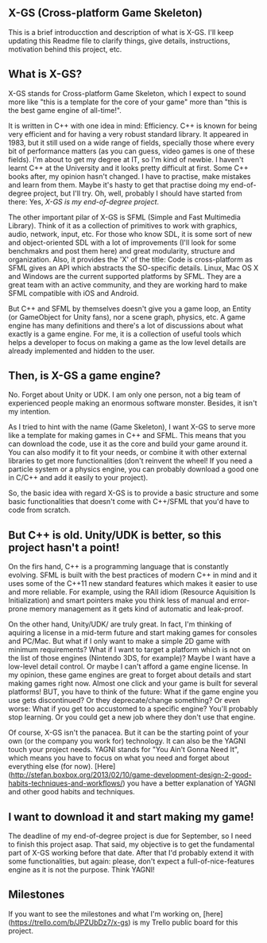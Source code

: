 X-GS (Cross-platform Game Skeleton)
-----------------------------------

This is a brief introducction and description of what is X-GS. I'll keep updating this Readme file to clarify things, give details, instructions, motivation behind this project, etc.


## What is X-GS?

X-GS stands for Cross-platform Game Skeleton, which I expect to sound more like "this is a template for the core of your game" more than "this is the best game engine of all-time!".

It is written in C++ with one idea in mind: Efficiency. C++ is known for being very efficient and for having a very robust standard library. It appeared in 1983, but it still used on a wide range of fields, specially those where every bit of performance matters (as you can guess, video games is one of these fields). I'm about to get my degree at IT, so I'm kind of newbie. I haven't learnt C++ at the University and it looks pretty difficult at first. Some C++ books after, my opinion hasn't changed. I have to practise, make mistakes and learn from them. Maybe it's hasty to get that practise doing my end-of-degree project, but I'll try. Oh, well, probably I should have started from there: Yes, *X-GS is my end-of-degree project*.

The other important pilar of X-GS is SFML (Simple and Fast Multimedia Library). Think of it as a collection of primitives to work with graphics, audio, network, input, etc. For those who know SDL, it is some sort of new and object-oriented SDL with a lot of improvements (I'll look for some benchmakrs and post them here) and great modularity, structure and organization. Also, it provides the 'X' of the title: Code is cross-platform as SFML gives an API which abstracts the SO-specific details. Linux, Mac OS X and Windows are the current supported platforms by SFML. They are a great team with an active community, and they are working hard to make SFML compatible with iOS and Android.

But C++ and SFML by themselves doesn't give you a game loop, an Entity (or GameObject for Unity fans), nor a scene graph, physics, etc. A game engine has many definitions and there's a lot of discussions about what exactly is a game engine. For me, it is a collection of useful tools which helps a developer to focus on making a game as the low level details are already implemented and hidden to the user.


## Then, is X-GS a game engine?

No. Forget about Unity or UDK. I am only one person, not a big team of experienced people making an enormous software monster. Besides, it isn't my intention.

As I tried to hint with the name (Game Skeleton), I want X-GS to serve more like a template for making games in C++ and SFML. This means that you can download the code, use it as the core and build your game around it. You can also modify it to fit your needs, or combine it with other external libraries to get more functionalities (don't reinvent the wheel! If you need a particle system or a physics engine, you can probably download a good one in C/C++ and add it easily to your project).

So, the basic idea with regard X-GS is to provide a basic structure and some basic functionalities that doesn't come with C++/SFML that you'd have to code from scratch.


## But C++ is old. Unity/UDK is better, so this project hasn't a point!

On the firs hand, C++ is a programming language that is constantly evolving. SFML is built with the best practices of modern C++ in mind and it uses some of the C++11 new standard features which makes it easier to use and more reliable. For example, using the RAII idiom (Resource Aquisition Is Initialization) and smart pointers make you think less of manual and error-prone memory management as it gets kind of automatic and leak-proof.

On the other hand, Unity/UDK/<put-your-favourite-engine-here> are truly great. In fact, I'm thinking of aquiring a license in a mid-term future and start making games for consoles and PC/Mac. But what if I only want to make a simple 2D game with minimum requirements? What if I want to target a platform which is not on the list of those engines (Nintendo 3DS, for example)? Maybe I want have a low-level detail control. Or maybe I can't afford a game engine license. In my opinion, these game engines are great to forget about details and start making games right now. Almost one click and your game is built for several platforms! BUT, you have to think of the future: What if the game engine you use gets discontinued? Or they deprecate/change something? Or even worse: What if you get too accustomed to a specific engine? You'll probably stop learning. Or you could get a new job where they don't use that engine.

Of course, X-GS isn't the panacea. But it can be the starting point of your own (or the company you work for) technology. It can also be the YAGNI touch your project needs. YAGNI stands for "You Ain't Gonna Need It", which means you have to focus on what you need and forget about everything else (for now). [Here] (http://stefan.boxbox.org/2013/02/10/game-development-design-2-good-habits-techniques-and-workflows/) you have a better explanation of YAGNI and other good habits and techniques.


## I want to download it and start making my game!

The deadline of my end-of-degree project is due for September, so I need to finish this project asap. That said, my objective is to get the fundamental part of X-GS working before that date. After that I'd probably extend it with some functionalities, but again: please, don't expect a full-of-nice-features engine as it is not the purpose. Think YAGNI!


## Milestones

If you want to see the milestones and what I'm working on, [here] (https://trello.com/b/JPZUbDz7/x-gs) is my Trello public board for this project.

